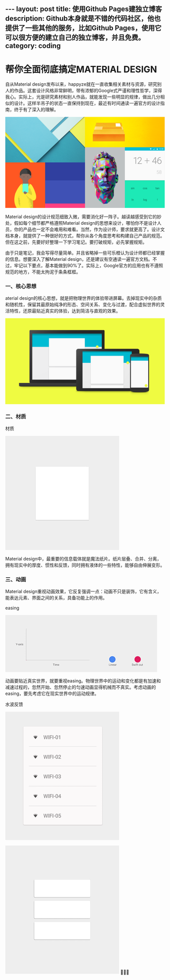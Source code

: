          ---
layout: post
title: 使用Github Pages建独立博客
description: Github本身就是不错的代码社区，他也提供了一些其他的服务，比如Github Pages，使用它可以很方便的建立自己的独立博客，并且免费。
category: coding
---

# 帮你全面彻底搞定MATERIAL DESIGN  

自从Material design发布以来，happyze就在一直收集相关素材与资源，研究别人的作品。这套设计风格非常鲜明，带有浓郁的Google式严谨和理性哲学，深得我心。实际上，光是研究素材和别人作品，就能发现一些明显的规律，做出几分相似的设计。这样半吊子的状态一直保持到现在，最近有时间通读一遍官方的设计指南，终于有了深入的理解。  

![](../../images/myblog/Material.png)   

Material design的设计规范细致入微，需要消化好一阵子。越读越感受到它的妙处，假如每个细节都严格遵照Material design的思想来设计，哪怕你不是设计人员，你的产品也一定不会难用和难看。当然，作为设计师，要求就更高了。设计文档本身，就提供了一种很好的方式，帮你从各个角度思考和构建自己产品的规范。但在这之前，先要好好整理一下学习笔记。要打破规矩，必先掌握规矩。

由于只是笔记，我会写得尽量简单。并且省略掉一些可乐橙认为设计师都已经掌握的信息。想要深入了解Material design，还是建议有空通读一遍官方文档。不过，牢记以下要点，基本能做到90%了。实际上，Google官方的应用也有不遵照规范的地方，不能太拘泥于条条框框。  

### 一、核心思想  

aterial design的核心思想，就是把物理世界的体验带进屏幕。去掉现实中的杂质和随机性，保留其最原始纯净的形态、空间关系、变化与过渡，配合虚拟世界的灵活特性，还原最贴近真实的体验，达到简洁与直观的效果。  

![](../../images/myblog/Material2.png)  

### 二、材质

材质  

![](../../images/myblog/Material3.gif)    

Material design中，最重要的信息载体就是魔法纸片。纸片层叠、合并、分离，拥有现实中的厚度、惯性和反馈，同时拥有液体的一些特性，能够自由伸展变形。

### 三、动画  

Material design重视动画效果，它反复强调一点：动画不只是装饰，它有含义，能表达元素、界面之间的关系，具备功能上的作用。  

easing  

![](../../images/myblog/Material4.gif)   

动画要贴近真实世界，就要重视easing。物理世界中的运动和变化都是有加速和减速过程的，忽然开始、忽然停止的匀速动画显得机械而不真实。考虑动画的easing，要先考虑它在现实世界中的运动规律。

水波反馈

![](../../images/myblog/Material5.gif)        

![](../../images/myblog/Material6.gif)                                                                                                                                                                                                                                                                                                                                                                                                                                                                                                                                                                                                                                                               
